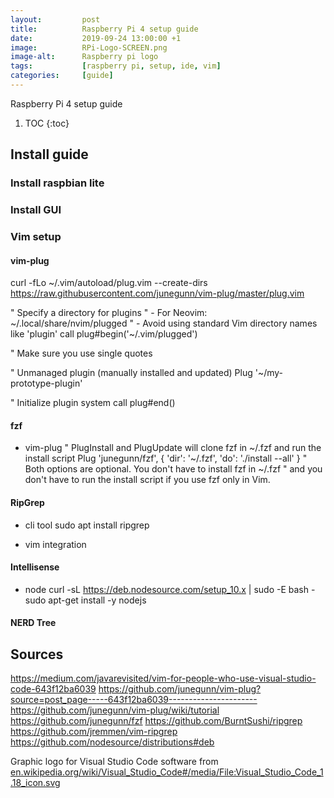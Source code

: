 ```yaml
---
layout:         post
title:          Raspberry Pi 4 setup guide
date:           2019-09-24 13:00:00 +1
image:          RPi-Logo-SCREEN.png
image-alt:      Raspberry pi logo
tags:           [raspberry pi, setup, ide, vim]
categories:     [guide]
---
```


Raspberry Pi 4 setup guide

<!-- more -->

1. TOC
{:toc}

## Install guide
### Install raspbian lite
### Install GUI

### Vim setup
#### vim-plug
curl -fLo ~/.vim/autoload/plug.vim --create-dirs \
    https://raw.githubusercontent.com/junegunn/vim-plug/master/plug.vim

" Specify a directory for plugins
" - For Neovim: ~/.local/share/nvim/plugged
" - Avoid using standard Vim directory names like 'plugin'
call plug#begin('~/.vim/plugged')

" Make sure you use single quotes

" Unmanaged plugin (manually installed and updated)
Plug '~/my-prototype-plugin'

" Initialize plugin system
call plug#end()

#### fzf
- vim-plug
" PlugInstall and PlugUpdate will clone fzf in ~/.fzf and run the install script
Plug 'junegunn/fzf', { 'dir': '~/.fzf', 'do': './install --all' }
  " Both options are optional. You don't have to install fzf in ~/.fzf
  " and you don't have to run the install script if you use fzf only in Vim.

#### RipGrep
- cli tool
sudo apt install ripgrep

- vim integration

#### Intellisense
- node
curl -sL https://deb.nodesource.com/setup_10.x | sudo -E bash -
sudo apt-get install -y nodejs

#### NERD Tree




## Sources
https://medium.com/javarevisited/vim-for-people-who-use-visual-studio-code-643f12ba6039
https://github.com/junegunn/vim-plug?source=post_page-----643f12ba6039----------------------
https://github.com/junegunn/vim-plug/wiki/tutorial
https://github.com/junegunn/fzf
https://github.com/BurntSushi/ripgrep
https://github.com/jremmen/vim-ripgrep
https://github.com/nodesource/distributions#deb


Graphic logo for Visual Studio Code software from [en.wikipedia.org/wiki/Visual_Studio_Code#/media/File:Visual_Studio_Code_1.18_icon.svg](https://en.wikipedia.org/wiki/Visual_Studio_Code#/media/File:Visual_Studio_Code_1.18_icon.svg)
